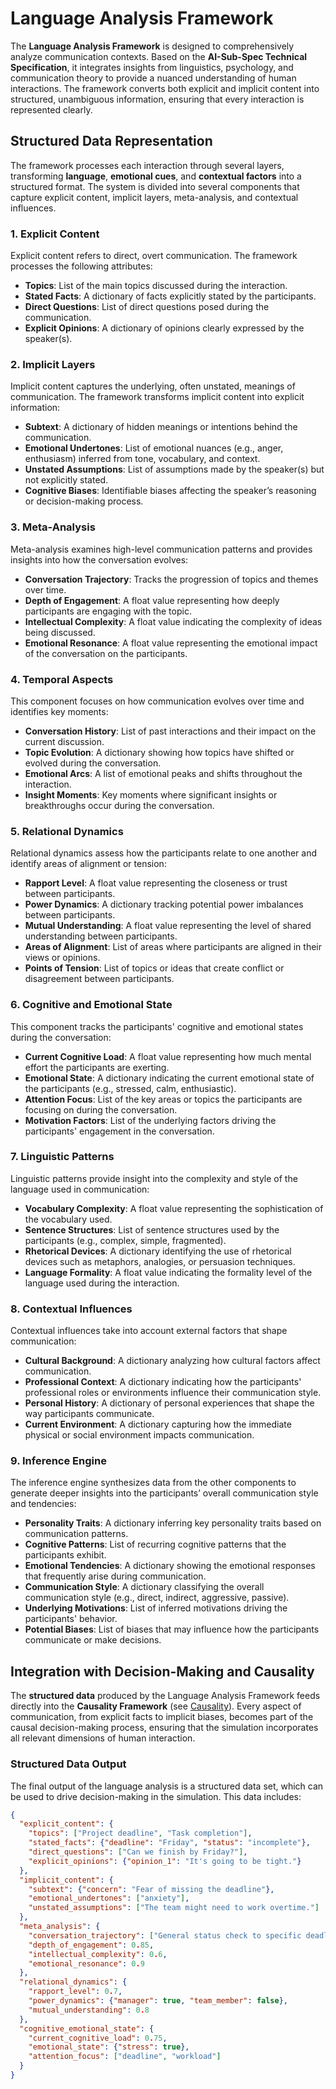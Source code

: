 # Language Analysis Framework

The **Language Analysis Framework** is designed to comprehensively analyze communication contexts. Based on the **AI-Sub-Spec Technical Specification**, it integrates insights from linguistics, psychology, and communication theory to provide a nuanced understanding of human interactions. The framework converts both explicit and implicit content into structured, unambiguous information, ensuring that every interaction is represented clearly.

## Structured Data Representation

The framework processes each interaction through several layers, transforming **language**, **emotional cues**, and **contextual factors** into a structured format. The system is divided into several components that capture explicit content, implicit layers, meta-analysis, and contextual influences.

### 1. Explicit Content

Explicit content refers to direct, overt communication. The framework processes the following attributes:

- **Topics**: List of the main topics discussed during the interaction.
- **Stated Facts**: A dictionary of facts explicitly stated by the participants.
- **Direct Questions**: List of direct questions posed during the communication.
- **Explicit Opinions**: A dictionary of opinions clearly expressed by the speaker(s).

### 2. Implicit Layers

Implicit content captures the underlying, often unstated, meanings of communication. The framework transforms implicit content into explicit information:

- **Subtext**: A dictionary of hidden meanings or intentions behind the communication.
- **Emotional Undertones**: List of emotional nuances (e.g., anger, enthusiasm) inferred from tone, vocabulary, and context.
- **Unstated Assumptions**: List of assumptions made by the speaker(s) but not explicitly stated.
- **Cognitive Biases**: Identifiable biases affecting the speaker’s reasoning or decision-making process.

### 3. Meta-Analysis

Meta-analysis examines high-level communication patterns and provides insights into how the conversation evolves:

- **Conversation Trajectory**: Tracks the progression of topics and themes over time.
- **Depth of Engagement**: A float value representing how deeply participants are engaging with the topic.
- **Intellectual Complexity**: A float value indicating the complexity of ideas being discussed.
- **Emotional Resonance**: A float value representing the emotional impact of the conversation on the participants.

### 4. Temporal Aspects

This component focuses on how communication evolves over time and identifies key moments:

- **Conversation History**: List of past interactions and their impact on the current discussion.
- **Topic Evolution**: A dictionary showing how topics have shifted or evolved during the conversation.
- **Emotional Arcs**: A list of emotional peaks and shifts throughout the interaction.
- **Insight Moments**: Key moments where significant insights or breakthroughs occur during the conversation.

### 5. Relational Dynamics

Relational dynamics assess how the participants relate to one another and identify areas of alignment or tension:

- **Rapport Level**: A float value representing the closeness or trust between participants.
- **Power Dynamics**: A dictionary tracking potential power imbalances between participants.
- **Mutual Understanding**: A float value representing the level of shared understanding between participants.
- **Areas of Alignment**: List of areas where participants are aligned in their views or opinions.
- **Points of Tension**: List of topics or ideas that create conflict or disagreement between participants.

### 6. Cognitive and Emotional State

This component tracks the participants' cognitive and emotional states during the conversation:

- **Current Cognitive Load**: A float value representing how much mental effort the participants are exerting.
- **Emotional State**: A dictionary indicating the current emotional state of the participants (e.g., stressed, calm, enthusiastic).
- **Attention Focus**: List of the key areas or topics the participants are focusing on during the conversation.
- **Motivation Factors**: List of the underlying factors driving the participants' engagement in the conversation.

### 7. Linguistic Patterns

Linguistic patterns provide insight into the complexity and style of the language used in communication:

- **Vocabulary Complexity**: A float value representing the sophistication of the vocabulary used.
- **Sentence Structures**: List of sentence structures used by the participants (e.g., complex, simple, fragmented).
- **Rhetorical Devices**: A dictionary identifying the use of rhetorical devices such as metaphors, analogies, or persuasion techniques.
- **Language Formality**: A float value indicating the formality level of the language used during the interaction.

### 8. Contextual Influences

Contextual influences take into account external factors that shape communication:

- **Cultural Background**: A dictionary analyzing how cultural factors affect communication.
- **Professional Context**: A dictionary indicating how the participants' professional roles or environments influence their communication style.
- **Personal History**: A dictionary of personal experiences that shape the way participants communicate.
- **Current Environment**: A dictionary capturing how the immediate physical or social environment impacts communication.

### 9. Inference Engine

The inference engine synthesizes data from the other components to generate deeper insights into the participants’ overall communication style and tendencies:

- **Personality Traits**: A dictionary inferring key personality traits based on communication patterns.
- **Cognitive Patterns**: List of recurring cognitive patterns that the participants exhibit.
- **Emotional Tendencies**: A dictionary showing the emotional responses that frequently arise during communication.
- **Communication Style**: A dictionary classifying the overall communication style (e.g., direct, indirect, aggressive, passive).
- **Underlying Motivations**: List of inferred motivations driving the participants' behavior.
- **Potential Biases**: List of biases that may influence how the participants communicate or make decisions.

## Integration with Decision-Making and Causality

The **structured data** produced by the Language Analysis Framework feeds directly into the **Causality Framework** (see [Causality](causality.md)). Every aspect of communication, from explicit facts to implicit biases, becomes part of the causal decision-making process, ensuring that the simulation incorporates all relevant dimensions of human interaction.

### Structured Data Output

The final output of the language analysis is a structured data set, which can be used to drive decision-making in the simulation. This data includes:

```json
{
  "explicit_content": {
    "topics": ["Project deadline", "Task completion"],
    "stated_facts": {"deadline": "Friday", "status": "incomplete"},
    "direct_questions": ["Can we finish by Friday?"],
    "explicit_opinions": {"opinion_1": "It's going to be tight."}
  },
  "implicit_content": {
    "subtext": {"concern": "Fear of missing the deadline"},
    "emotional_undertones": ["anxiety"],
    "unstated_assumptions": ["The team might need to work overtime."]
  },
  "meta_analysis": {
    "conversation_trajectory": ["General status check to specific deadline concerns"],
    "depth_of_engagement": 0.85,
    "intellectual_complexity": 0.6,
    "emotional_resonance": 0.9
  },
  "relational_dynamics": {
    "rapport_level": 0.7,
    "power_dynamics": {"manager": true, "team_member": false},
    "mutual_understanding": 0.8
  },
  "cognitive_emotional_state": {
    "current_cognitive_load": 0.75,
    "emotional_state": {"stress": true},
    "attention_focus": ["deadline", "workload"]
  }
}

